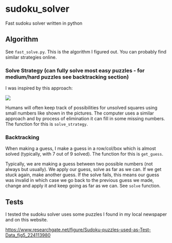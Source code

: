 # sudoku_solver

Fast sudoku solver written in python

## Algorithm

See ``fast_solve.py``. This is the algorithm I figured out. You can probably find similar strategies online.

### Solve Strategy (can fully solve most easy puzzles - for medium/hard puzzles see backtracking section)

I was inspired by this approach:

![](https://www.logicgamesonline.com/sudoku/images/sudoku.1.png)

Humans will often keep track of possibilities for unsolved squares using small numbers like shown in the pictures. The computer uses a similar approach and by process of elimination it can fill in some missing numbers. The function for this is ``solve_strategy``.

### Backtracking

When making a guess, I make a guess in a row/col/box which is almost solved (typically, with 7 out of 9 solved). The function for this is ``get_guess``. 

Typically, we are making a guess between two possible numbers (not always but usually). We apply our guess, solve as far as we can. If we get stuck again, make another guess. If the solve fails, this means our guess was invalid in which case we go back to the previous guess we made, change and apply it and keep going as far as we can. See ``solve`` function.

## Tests

I tested the sudoku solver uses some puzzles I found in my local newspaper and on this website.

https://www.researchgate.net/figure/Sudoku-puzzles-used-as-Test-Data_fig5_224113980
